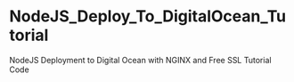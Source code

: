 # NodeJS_Deploy_To_DigitalOcean_Tutorial
NodeJS Deployment to Digital Ocean with NGINX and Free SSL Tutorial Code

